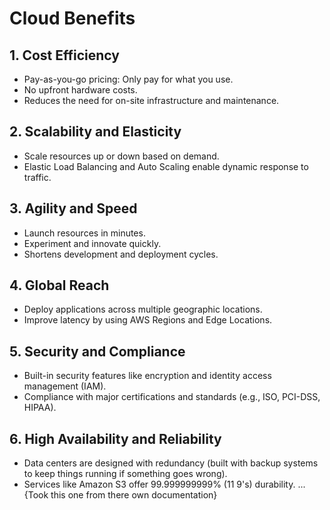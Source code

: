 # Cloud Benefits

## 1. Cost Efficiency
- Pay-as-you-go pricing: Only pay for what you use.
- No upfront hardware costs.
- Reduces the need for on-site infrastructure and maintenance.

## 2. Scalability and Elasticity
- Scale resources up or down based on demand.
- Elastic Load Balancing and Auto Scaling enable dynamic response to traffic.

## 3. Agility and Speed
- Launch resources in minutes.
- Experiment and innovate quickly.
- Shortens development and deployment cycles.

## 4. Global Reach
- Deploy applications across multiple geographic locations.
- Improve latency by using AWS Regions and Edge Locations.

## 5. Security and Compliance
- Built-in security features like encryption and identity access management (IAM).
- Compliance with major certifications and standards (e.g., ISO, PCI-DSS, HIPAA).

## 6. High Availability and Reliability
- Data centers are designed with redundancy (built with backup systems to keep things running if something goes wrong).
- Services like Amazon S3 offer 99.999999999% (11 9's) durability. ...{Took this one from there own documentation}